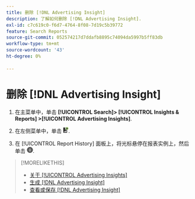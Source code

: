 ```yaml
---
title: 删除 [!DNL Advertising Insight]
description: 了解如何删除 [!DNL Advertising Insight].
exl-id: c7c619c0-f6d7-4764-8f08-7d19c5b39772
feature: Search Reports
source-git-commit: 052574217d7ddafb8895c74094da5997b5ff83db
workflow-type: tm+mt
source-wordcount: '43'
ht-degree: 0%

---
```


# 删除 [!DNL Advertising Insight]

1. 在主菜单中，单击 **[!UICONTROL Search]> [!UICONTROL Insights & Reports] >[!UICONTROL Advertising Insights]**.

2. 在左侧菜单中，单击 ![报表](/help/search-social-commerce/assets/insight-reports.png "报表").

3. 在 [!UICONTROL Report History] 面板上，将光标悬停在报表实例上，然后单击 ![删除](/help/search-social-commerce/assets/insight-delete.png "删除").

>[!MORELIKETHIS]
>
>* [关于 [!UICONTROL Advertising Insights]](insight-about.md)
>* [生成 [!DNL Advertising Insight]](insight-generate.md)
>* [查看或保存 [!DNL Advertising Insight]](insight-view-save.md)
